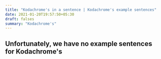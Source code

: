 ```yaml
---
title: "Kodachrome's in a sentence | Kodachrome's example sentences"
date: 2021-01-20T19:57:50+05:30
draft: falses
summary: "Kodachrome's"
---
```

## Unfortunately, we have no example sentences for Kodachrome's                 
